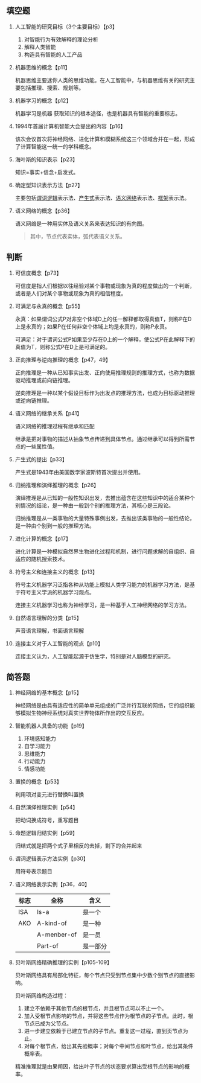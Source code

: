 ## 填空题

1. 人工智能的研究目标（3个主要目标）【p3】

   1. 对智能行为有效解释的理论分析
   2. 解释人类智能
   3. 构造具有智能的人工产品

2. 机器思维的概念【p11】

   机器思维主要迷你人类的思维功能。在人工智能中，与机器思维有关的研究主要包括推理、搜索、规划等。

3. 机器学习的概念【p12】

   机器学习是机器 获取知识的根本途径，也是机器具有智能的重要标志。

4. 1994年首届计算机智能大会提出的内容【p16】

   该次会议首次将神经网络、进化计算和模糊系统这三个领域合并在一起，形成了计算智能这一统一的学科概念。

5. 海叶斯的知识表示【p23】

   知识=事实+信念+启发式。

6. 确定型知识表示方法【p27】

   主要包括<u>谓词逻辑</u>表示法、<u>产生式</u>表示法、<u>语义网络</u>表示法、<u>框架</u>表示法。

7. 语义网络的概念【p36】

   语义网络是一种用实体及语义关系来表达知识的有向图。

   > 其中，节点代表实体，弧代表语义关系。

## 判断

1. 可信度概念【p73】

   可信度是指人们根据以往经验对某个事物或现象为真的程度做出的一个判断，或者是人们对某个事物或现象为真的相信程度。

2. 可满足与永真的概念【p55】

   永真：如果谓词公式P对非空个体域D上的任一解释都取得真值T，则称P在D上是永真的；如果P在任何非空个体域上均是永真的，则称P永真。

   可满足：对于谓词公式P如果至少存在D上的一个解释，使公式P在此解释下的真值为T，则称公式P在D上是可满足的。

3. 正向推理与逆向推理的概念【p47，49】

   正向推理是一种从已知事实出发、正向使用推理规则的推理方式，也称为数据驱动推理或前向链推理。

   逆向推理是一种以某个假设目标作为出发点的推理方法，也成为目标驱动推理或逆向链推理。

4. 语义网络的继承关系【p41】

   语义网络的推理过程有继承和匹配

   继承是把对事物的描述从抽象节点传递到具体节点。通过继承可以得到所需节点的一些属性值。

5. 产生式的提出【p33】

   产生式是1943年由美国数学家波斯特首次提出并使用。

6. 归纳推理和演绎推理的概念【p26】

   演绎推理是从已知的一般性知识出发，去推出蕴含在这些知识中的适合某种个别情况的结论，是一种由一般到个别的推理方法，其核心是三段论。

   归纳推理是从一类事物的大量特殊事例出发，去推出该类事物的一般性结论，是一种由个别到一般的推理方法。

7. 进化计算的概念【p17】

   进化计算是一种模拟自然界生物进化过程和机制，进行问题求解的自组织、自适应的随机搜索技术。

8. 符号主义和连接主义的概念【p13】

   符号主义机器学习泛指各种从功能上模拟人类学习能力的机器学习方法，是基于符号主义学派的机器学习观点。

   连接主义机器学习也称为神经学习，是一种基于人工神经网络的学习方法。

9. 自然语言理解的分类【p15】

   声音语言理解，书面语言理解

10. 连接主义对于人工智能的观点【p10】

    连接主义认为，人工智能起源于仿生学，特别是对人脑模型的研究。

## 简答题

1. 神经网络的基本概念【p15】

   神经网络是由具有适应性的简单单元组成的广泛并行互联的网络，它的组织能够模拟生物神经系统对真实世界物体所作出的交互反应。

2. 智能机器人具备的功能【p19】

   1. 环境感知能力
   2. 自学习能力
   3. 思维能力
   4. 行动能力
   5. 情感功能

3. 置换的概念【p53】

   利用项对变元进行替换叫置换

4. 自然演绎推理实例【p54】

   把动词换成符号，重写题目

5. 命题逻辑归结实例【p59】

   归结式就是把两个式子里相反的去掉，剩下的合并起来

6. 谓词逻辑表示方法实例【p30】

    用符号表示题目

7. 语义网络表示实例【p36，40】

   | 标志 | 全称        | 含义     |
   | ---- | ----------- | -------- |
   | ISA  | Is-a        | 是一个   |
   | AKO  | A-kind-of   | 是一种   |
   |      | A-menber-of | 是一员   |
   |      | Part-of     | 是一部分 |

8. 贝叶斯网络精确推理的实例【p105-109】

   贝叶斯网络具有局部化特征，每个节点只受到节点集中少数个别节点的直接影响。

   贝叶斯网络构造过程：

   1. 建立不依赖于其他节点的根节点，并且根节点可以不止一个。
   2. 加入受根节点影响的节点，并将这些节点作为根节点的子节点。此时，根节点已成为父节点。
   3. 进一步建立依赖于已建立节点的子节点。重复这一过程，直到页节点为止。
   4. 对每个根节点，给出其先验概率；对每个中间节点和叶节点，给出其条件概率表。

   精准推理就是由果朔因，给出叶子节点的状态要求算出受根节点的影响的概率。

